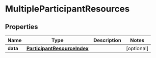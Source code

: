 

# MultipleParticipantResources


## Properties

| Name | Type | Description | Notes |
|------------ | ------------- | ------------- | -------------|
|**data** | [**ParticipantResourceIndex**](ParticipantResourceIndex.md) |  |  [optional] |



